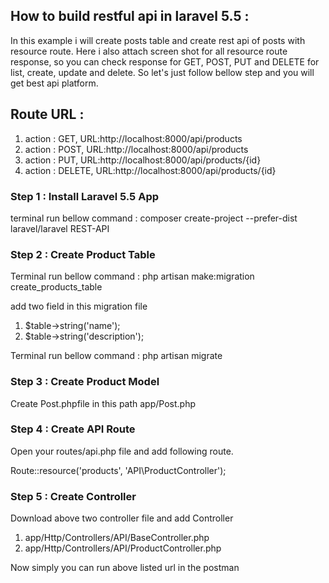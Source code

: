 ## How to build restful api in laravel 5.5 :

In this example i will create posts table and create rest api of posts with resource route. Here i also attach screen shot for all resource route response, so you can check response for GET, POST, PUT and DELETE for list, create, update and delete. So let's just follow bellow step and you will get best api platform.

## Route URL : 

  1) action : GET, URL:http://localhost:8000/api/products 
  2) action : POST, URL:http://localhost:8000/api/products
  3) action : PUT, URL:http://localhost:8000/api/products/{id}
  5) action : DELETE, URL:http://localhost:8000/api/products/{id}

### Step 1 : Install Laravel 5.5 App
 
  terminal run bellow command : composer create-project --prefer-dist laravel/laravel REST-API

### Step 2 : Create Product Table

  Terminal run bellow command : php artisan make:migration create_products_table 
  
   add two field in this migration file  
   1. $table->string('name');
   2. $table->string('description');
   
  Terminal run bellow command : php artisan migrate
  
### Step 3 : Create Product Model
   Create Post.phpfile in this path app/Post.php
   
### Step 4 : Create API Route
   Open your routes/api.php file and add following route.
   
   Route::resource('products', 'API\ProductController');
   
### Step 5 : Create Controller
Download above two controller file and add Controller
 
  1. app/Http/Controllers/API/BaseController.php
  2. app/Http/Controllers/API/ProductController.php
  
Now simply you can run above listed url in the postman

